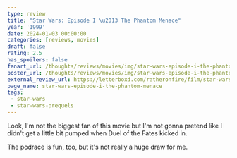 ```yaml
---
type: review
title: "Star Wars: Episode I \u2013 The Phantom Menace"
year: '1999'
date: 2024-01-03 00:00:00
categories: [reviews, movies]
draft: false
rating: 2.5
has_spoilers: false
fanart_url: /thoughts/reviews/movies/img/star-wars-episode-i-the-phantom-menace_fanart.png
poster_url: /thoughts/reviews/movies/img/star-wars-episode-i-the-phantom-menace_poster.png
external_review_url: https://letterboxd.com/ratheronfire/film/star-wars-episode-i-the-phantom-menace/
page_name: star-wars-episode-i-the-phantom-menace
tags:
 - star-wars
 - star-wars-prequels
---
```


Look, I'm not the biggest fan of this movie but I'm not gonna pretend like I didn't get a little bit pumped when Duel of the Fates kicked in.

The podrace is fun, too, but it's not really a huge draw for me.

